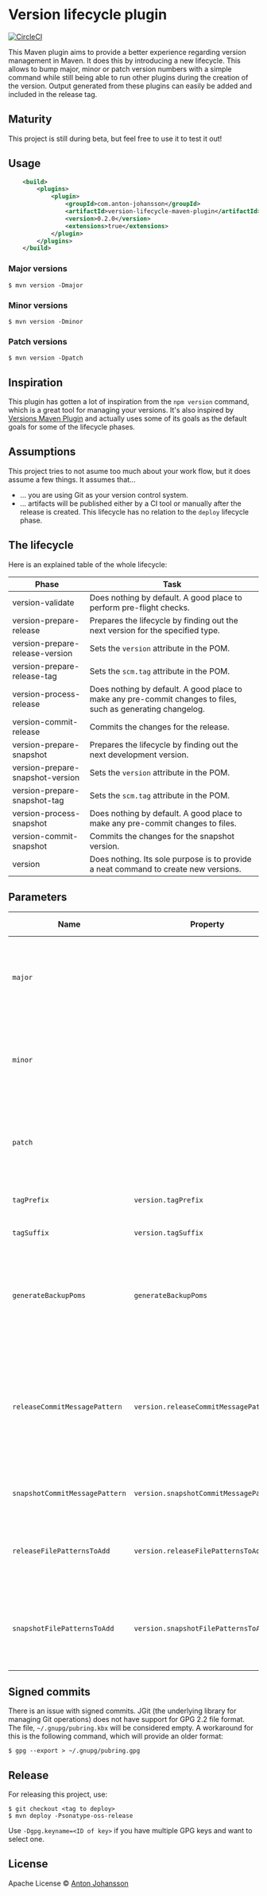 # Version lifecycle plugin

[![CircleCI](https://img.shields.io/circleci/build/gh/anton-johansson/version-lifecycle-maven-plugin?style=for-the-badge)](https://circleci.com/gh/anton-johansson/version-lifecycle-maven-plugin)

This Maven plugin aims to provide a better experience regarding version management in Maven. It does this by introducing a new lifecycle. This allows to bump major, minor or patch version numbers with a simple command while still being able to run other plugins during the creation of the version. Output generated from these plugins can easily be added and included in the release tag.


## Maturity

This project is still during beta, but feel free to use it to test it out!


## Usage

```xml
    <build>
        <plugins>
            <plugin>
                <groupId>com.anton-johansson</groupId>
                <artifactId>version-lifecycle-maven-plugin</artifactId>
                <version>0.2.0</version>
                <extensions>true</extensions>
            </plugin>
        </plugins>
    </build>
```

### Major versions

```shell
$ mvn version -Dmajor
```

### Minor versions

```shell
$ mvn version -Dminor
```

### Patch versions

```shell
$ mvn version -Dpatch
```


## Inspiration

This plugin has gotten a lot of inspiration from the `npm version` command, which is a great tool for managing your versions. It's also inspired by [Versions Maven Plugin](https://www.mojohaus.org/versions-maven-plugin/) and actually uses some of its goals as the default goals for some of the lifecycle phases.


## Assumptions

This project tries to not asume too much about your work flow, but it does assume a few things. It assumes that...

* ... you are using Git as your version control system.
* ... artifacts will be published either by a CI tool or manually after the release is created. This lifecycle has no relation to the `deploy` lifecycle phase.


## The lifecycle

Here is an explained table of the whole lifecycle:

| Phase                            | Task                                                                                                          |
| -------------------------------- | ------------------------------------------------------------------------------------------------------------- |
| version-validate                 | Does nothing by default. A good place to perform pre-flight checks.                                           |
| version-prepare-release          | Prepares the lifecycle by finding out the next version for the specified type.                                |
| version-prepare-release-version  | Sets the `version` attribute in the POM.                                                                      |
| version-prepare-release-tag      | Sets the `scm.tag` attribute in the POM.                                                                      |
| version-process-release          | Does nothing by default. A good place to make any pre-commit changes to files, such as generating changelog.  |
| version-commit-release           | Commits the changes for the release.                                                                          |
| version-prepare-snapshot         | Prepares the lifecycle by finding out the next development version.                                           |
| version-prepare-snapshot-version | Sets the `version` attribute in the POM.                                                                      |
| version-prepare-snapshot-tag     | Sets the `scm.tag` attribute in the POM.                                                                      |
| version-process-snapshot         | Does nothing by default. A good place to make any pre-commit changes to files.                                |
| version-commit-snapshot          | Commits the changes for the snapshot version.                                                                 |
| version                          | Does nothing. Its sole purpose is to provide a neat command to create new versions.                           |


## Parameters

| Name                           | Property                               | Default value                                  | Description                                                                                                          |
| ------------------------------ | -------------------------------------- | ---------------------------------------------- | -------------------------------------------------------------------------------------------------------------------- |
| `major`                        |                                        |                                                | Triggers a major version bump. Mutually exclusive with `minor` and `patch`.                                          |
| `minor`                        |                                        |                                                | Triggers a major version bump. Mutually exclusive with `major` and `patch`.                                          |
| `patch`                        |                                        |                                                | Triggers a major version bump. Mutually exclusive with `major` and `minor`.                                          |
| `tagPrefix`                    | `version.tagPrefix`                    | `v`                                            | The prefix for release tags.                                                                                         |
| `tagSuffix`                    | `version.tagSuffix`                    |                                                | The suffix for release tags.                                                                                         |
| `generateBackupPoms`           | `generateBackupPoms`                   | `false`                                        | Indicates whether or not to generate backup POMs when changes are made.                                              |
| `releaseCommitMessagePattern`  | `version.releaseCommitMessagePattern`  | `[version]`                                    | The commit message to use for releases. The placeholder `[version]` will be replaced with the actual version number. |
| `snapshotCommitMessagePattern` | `version.snapshotCommitMessagePattern` | `Preparing for the next development iteration` | The commit message to use for snapshots.                                                                             |
| `releaseFilePatternsToAdd`     | `version.releaseFilePatternsToAdd`     | `.`                                            | File patterns to add to the Git index before committing the release.                                                 |
| `snapshotFilePatternsToAdd`    | `version.snapshotFilePatternsToAdd`    | `.`                                            | File patterns to add to the Git index before committing the snapshot.                                                |


## Signed commits

There is an issue with signed commits. JGit (the underlying library for managing Git operations) does not have support for GPG 2.2 file format. The file, `~/.gnupg/pubring.kbx` will be considered empty. A workaround for this is the following command, which will provide an older format:

```shell
$ gpg --export > ~/.gnupg/pubring.gpg
```


## Release

For releasing this project, use:

```shell
$ git checkout <tag to deploy>
$ mvn deploy -Psonatype-oss-release
```

Use `-Dgpg.keyname=<ID of key>` if you have multiple GPG keys and want to select one.


## License

Apache License © [Anton Johansson](https://anton-johansson.com)
